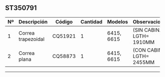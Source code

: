 ## ST350791

| Nº | Descripción | Código | Cantidad | Modelos | Observaciones |
|---|---|---|---|---|---|
| 1 | Correa trapezoidal | CQ51921 | 1 | 6415, 6615 | (SIN CABINA) LGTH= 1910MM |
| 2 | Correa plana | CQ58873 | 1 | 6415, 6615 | (CON CABINA) LGTH= 2455MM |

---

